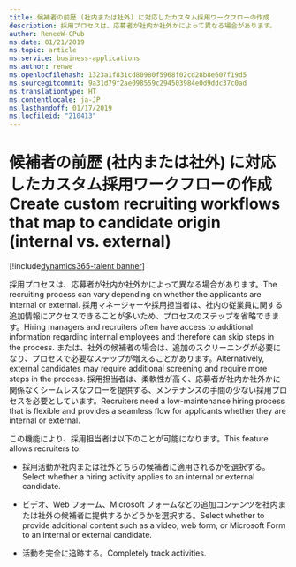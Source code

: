 ```yaml
---
title: 候補者の前歴 (社内または社外) に対応したカスタム採用ワークフローの作成
description: 採用プロセスは、応募者が社内か社外かによって異なる場合があります。
author: ReneeW-CPub
ms.date: 01/21/2019
ms.topic: article
ms.service: business-applications
ms.author: renwe
ms.openlocfilehash: 1323a1f831cd80980f5968f02cd28b8e607f19d5
ms.sourcegitcommit: 9a31d79f2ae098559c294503984e0d9ddc37c0ad
ms.translationtype: HT
ms.contentlocale: ja-JP
ms.lasthandoff: 01/17/2019
ms.locfileid: "210413"
---
```

#  <a name="create-custom-recruiting-workflows-that-map-to-candidate-origin-internal-vs-external"></a><span data-ttu-id="f298e-103">候補者の前歴 (社内または社外) に対応したカスタム採用ワークフローの作成</span><span class="sxs-lookup"><span data-stu-id="f298e-103">Create custom recruiting workflows that map to candidate origin (internal vs. external)</span></span>
[!include[dynamics365-talent banner](../../includes/dynamics365-talent.md)]



<span data-ttu-id="f298e-104">採用プロセスは、応募者が社内か社外かによって異なる場合があります。</span><span class="sxs-lookup"><span data-stu-id="f298e-104">The recruiting process can vary depending on whether the applicants are internal or external.</span></span> <span data-ttu-id="f298e-105">採用マネージャーや採用担当者は、社内の従業員に関する追加情報にアクセスできることが多いため、プロセスのステップを省略できます。</span><span class="sxs-lookup"><span data-stu-id="f298e-105">Hiring managers and recruiters often have access to additional information regarding internal employees and therefore can skip steps in the process.</span></span> <span data-ttu-id="f298e-106">または、社外の候補者の場合は、追加のスクリーニングが必要になり、プロセスで必要なステップが増えることがあります。</span><span class="sxs-lookup"><span data-stu-id="f298e-106">Alternatively, external candidates may require additional screening and require more steps in the process.</span></span> <span data-ttu-id="f298e-107">採用担当者は、柔軟性が高く、応募者が社内か社外かに関係なくシームレスなフローを提供する、メンテナンスの手間の少ない採用プロセスを必要としています。</span><span class="sxs-lookup"><span data-stu-id="f298e-107">Recruiters need a low-maintenance hiring process that is flexible and provides a seamless flow for applicants whether they are internal or external.</span></span>

<span data-ttu-id="f298e-108">この機能により、採用担当者は以下のことが可能になります。</span><span class="sxs-lookup"><span data-stu-id="f298e-108">This feature allows recruiters to:</span></span>

-   <span data-ttu-id="f298e-109">採用活動が社内または社外どちらの候補者に適用されるかを選択する。</span><span class="sxs-lookup"><span data-stu-id="f298e-109">Select whether a hiring activity applies to an internal or external candidate.</span></span>
    
-   <span data-ttu-id="f298e-110">ビデオ、Web フォーム、Microsoft フォームなどの追加コンテンツを社内または社外の候補者に提供するかどうかを選択する。</span><span class="sxs-lookup"><span data-stu-id="f298e-110">Select whether to provide additional content such as a video, web form, or Microsoft Form to an internal or external candidate.</span></span>

-   <span data-ttu-id="f298e-111">活動を完全に追跡する。</span><span class="sxs-lookup"><span data-stu-id="f298e-111">Completely track activities.</span></span>

